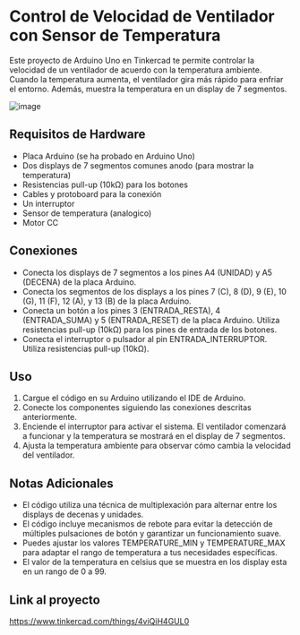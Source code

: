 # Control de Velocidad de Ventilador con Sensor de Temperatura

Este proyecto de Arduino Uno en Tinkercad te permite controlar la velocidad de un ventilador de acuerdo con la temperatura ambiente. Cuando la temperatura aumenta, el ventilador gira más rápido para enfriar el entorno. Además, muestra la temperatura en un display de 7 segmentos.

![image](https://github.com/Luanda-Toledo/PP_SPD/assets/58377353/a094c25c-922f-48fc-9db3-8f0028f88ba1)

## Requisitos de Hardware

- Placa Arduino (se ha probado en Arduino Uno)
- Dos displays de 7 segmentos comunes anodo (para mostrar la temperatura)
- Resistencias pull-up (10kΩ) para los botones
- Cables y protoboard para la conexión
- Un interruptor
- Sensor de temperatura (analogico)
- Motor CC
  
## Conexiones

- Conecta los displays de 7 segmentos a los pines A4 (UNIDAD) y A5 (DECENA) de la placa Arduino.
- Conecta los segmentos de los displays a los pines 7 (C), 8 (D), 9 (E), 10 (G), 11 (F), 12 (A), y 13 (B) de la placa Arduino.
- Conecta un botón a los pines 3 (ENTRADA_RESTA), 4 (ENTRADA_SUMA) y 5 (ENTRADA_RESET) de la placa Arduino. Utiliza resistencias pull-up (10kΩ) para los pines de entrada de los botones.
- Conecta el interruptor o pulsador al pin ENTRADA_INTERRUPTOR. Utiliza resistencias pull-up (10kΩ).

## Uso

1. Cargue el código en su Arduino utilizando el IDE de Arduino.
2. Conecte los componentes siguiendo las conexiones descritas anteriormente.
3. Enciende el interruptor para activar el sistema. El ventilador comenzará a funcionar y la temperatura se mostrará en el display de 7 segmentos.
4. Ajusta la temperatura ambiente para observar cómo cambia la velocidad del ventilador.

## Notas Adicionales

- El código utiliza una técnica de multiplexación para alternar entre los displays de decenas y unidades.
- El código incluye mecanismos de rebote para evitar la detección de múltiples pulsaciones de botón y garantizar un funcionamiento suave.
- Puedes ajustar los valores TEMPERATURE_MIN y TEMPERATURE_MAX para adaptar el rango de temperatura a tus necesidades específicas.
- El valor de la temperatura en celsius que se muestra en los display esta en un rango de 0 a 99.

## Link al proyecto
https://www.tinkercad.com/things/4viQiH4GUL0
